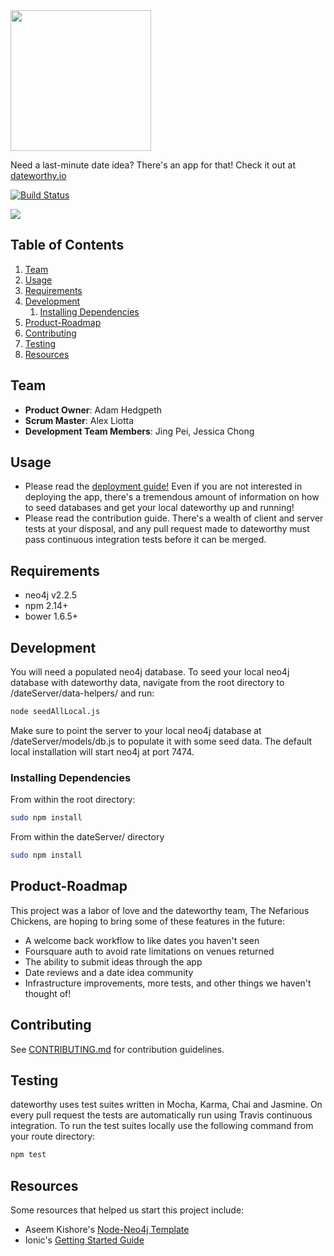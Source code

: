 
<img src="https://raw.githubusercontent.com/jingpei/date-app/master/dateServer/public/images/dateworthy.png" width="225px">


Need a last-minute date idea? There's an app for that! Check it out at [dateworthy.io](www.dateworthy.io)


[![Build Status](https://travis-ci.org/Nefarious-Chicken/dateworthy.svg?branch=master)](https://travis-ci.org/Nefarious-Chicken/dateworthy)

<img src="https://raw.githubusercontent.com/jingpei/date-app/doc/documentation/dateServer/public/images/dateworthy-site.png">

## Table of Contents

1. [Team](#team)
1. [Usage](#Usage)
1. [Requirements](#requirements)
1. [Development](#development)
    1. [Installing Dependencies](#installing-dependencies)
1. [Product-Roadmap](#Product-Roadmap)
1. [Contributing](#contributing)
1. [Testing](#Testing)
1. [Resources](#Resources)

## Team

  - __Product Owner__: Adam Hedgpeth
  - __Scrum Master__: Alex Liotta
  - __Development Team Members__: Jing Pei, Jessica Chong

## Usage

- Please read the [deployment guide!](https://github.com/Nefarious-Chicken/dateworthy/blob/master/Deployment-and-Database.md) Even if you are not interested in deploying the app, there's a tremendous amount of information on how to seed databases and get your local dateworthy up and running! 
- Please read the contribution guide.  There's a wealth of client and server tests at your disposal, and any pull request made to dateworthy must pass continuous integration tests before it can be merged.  

## Requirements

- neo4j v2.2.5
- npm 2.14+
- bower 1.6.5+


## Development

You will need a populated neo4j database.  To seed your local neo4j database with dateworthy data, navigate from the root directory to /dateServer/data-helpers/ and run:

```sh
node seedAllLocal.js
```

Make sure to point the server to your local neo4j database at /dateServer/models/db.js to populate it with some seed data. The default local installation will start neo4j at port 7474. 

### Installing Dependencies

From within the root directory:

```sh
sudo npm install
```

From within the dateServer/ directory
```sh
sudo npm install
```
## Product-Roadmap

This project was a labor of love and the dateworthy team, The Nefarious Chickens, are hoping to bring some of these features in the future:

- A welcome back workflow to like dates you haven't seen
- Foursquare auth to avoid rate limitations on venues returned
- The ability to submit ideas through the app
- Date reviews and a date idea community
- Infrastructure improvements, more tests, and other things we haven't thought of!

## Contributing

See [CONTRIBUTING.md](_CONTRIBUTING.md) for contribution guidelines.

## Testing

dateworthy uses test suites written in Mocha, Karma, Chai and Jasmine. On every pull request the tests are automatically run using Travis continuous integration. To run the test suites locally use the following command from your route directory:

```javascript
npm test
```
## Resources

Some resources that helped us start this project include:
- Aseem Kishore's [Node-Neo4j Template](https://github.com/aseemk/node-neo4j-template)
- Ionic's [Getting Started Guide](http://www.ionicframework.com/docs/guide/)
